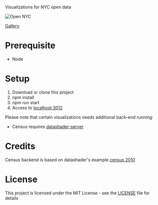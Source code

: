 Visualizations for NYC open data

<img alt="Open NYC" src="https://github.com/BigFatDog/BigFatDog.github.io/blob/master/img/nyc/census-2010.png">

[Gallery](https://bigfatdog.github.io/open-nyc.html)

# Prerequisite
* Node

# Setup
1. Download or clone this project
2. npm install
3. npm run start
4. Access to [localhost:3012](localhost:3012)

Please note that certain visualizations needs additional back-end running:
* Census requires [datashader-server](https://github.com/BigFatDog/open-nyc-visualization/tree/master/shader-server)

# Credits
Census backend is based on datashader's example [census 2010](https://anaconda.org/jbednar/census/notebook)

# License

This project is licensed under the MIT License - see the [LICENSE](LICENSE) file for details

